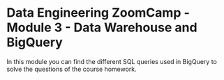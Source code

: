 # Data Engineering ZoomCamp - Module 3 - Data Warehouse and BigQuery

In this module you can find the different SQL queries used in BigQuery to solve
the questions of the course homework.
